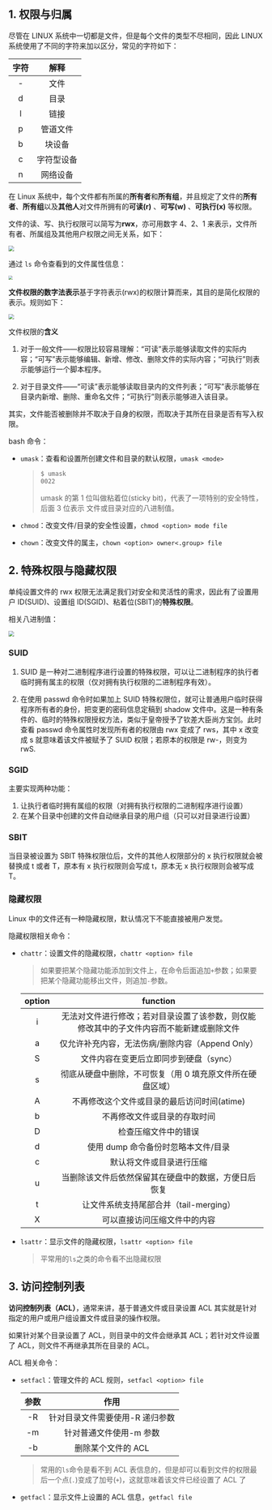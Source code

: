 ## 1. 权限与归属

尽管在 LINUX 系统中一切都是文件，但是每个文件的类型不尽相同，因此 LINUX 系统使用了不同的字符来加以区分，常见的字符如下：

| 字符 |    解释    |
| :--: | :--------: |
|  -   |    文件    |
|  d   |    目录    |
|  l   |    链接    |
|  p   |  管道文件  |
|  b   |   块设备   |
|  c   | 字符型设备 |
|  n   |  网络设备  |

在 Linux 系统中，每个文件都有所属的**所有者**和**所有组**，并且规定了文件的**所有者**、**所有组**以及**其他人**对文件所拥有的**可读(r)** 、**可写(w)** 、**可执行(x)** 等权限。

文件的读、写、执行权限可以简写为**rwx**，亦可用数字 4、2、1 来表示，文件所有者、所属组及其他用户权限之间无关系，如下：

<img src="https://chua-n.gitee.io/figure-bed/notebook/杂技/Linux/15.png" style="zoom:67%;" />

通过 `ls` 命令查看到的文件属性信息：

<img src="https://chua-n.gitee.io/figure-bed/notebook/杂技/Linux/16.png" style="zoom:50%;" />

**文件权限的数字法表示**基于字符表示(rwx)的权限计算而来，其目的是简化权限的表示。规则如下：

<img src="https://chua-n.gitee.io/figure-bed/notebook/杂技/Linux/17.png" style="zoom:67%;" />

文件权限的**含义**

1. 对于一般文件——权限比较容易理解：“可读”表示能够读取文件的实际内容；“可写”表示能够编辑、新增、修改、删除文件的实际内容；“可执行”则表示能够运行一个脚本程序。

2. 对于目录文件——“可读”表示能够读取目录内的文件列表；“可写”表示能够在目录内新增、删除、重命名文件；“可执行”则表示能够进入该目录。

其实，文件能否被删除并不取决于自身的权限，而取决于其所在目录是否有写入权限。

bash 命令：

-   `umask`：查看和设置所创建文件和目录的默认权限，`umask <mode>`

    > ```bash
    > $ umask
    > 0022
    > ```
    >
    > umask 的第 1 位叫做粘着位(sticky bit)，代表了一项特别的安全特性，后面 3 位表示 文件或目录对应的八进制值。

-   `chmod`：改变文件/目录的安全性设置，`chmod <option> mode file`

-   `chown`：改变文件的属主，`chown <option> owner<.group> file`

## 2. 特殊权限与隐藏权限

单纯设置文件的 rwx 权限无法满足我们对安全和灵活性的需求，因此有了设置用户 ID(SUID)、设置组 ID(SGID)、粘着位(SBIT)的**特殊权限**。

相关八进制值：

<img src="https://chua-n.gitee.io/figure-bed/notebook/杂技/Linux/18.png" style="zoom:67%;" />

### SUID

1. SUID 是一种对二进制程序进行设置的特殊权限，可以让二进制程序的执行者临时拥有属主的权限（仅对拥有执行权限的二进制程序有效）。

2. 在使用 passwd 命令时如果加上 SUID 特殊权限位，就可让普通用户临时获得程序所有者的身份，把变更的密码信息定稿到 shadow 文件中。这是一种有条件的、临时的特殊权限授权方法，类似于皇帝授予了钦差大臣尚方宝剑。此时查看 passwd 命令属性时发现所有者的权限由 rwx 变成了 rws，其中 x 改变成 s 就意味着该文件被赋予了 SUID 权限；若原本的权限是 rw-，则变为 rwS.

### SGID

主要实现两种功能：

1. 让执行者临时拥有属组的权限（对拥有执行权限的二进制程序进行设置）
2. 在某个目录中创建的文件自动继承目录的用户组（只可以对目录进行设置）

### SBIT

当目录被设置为 SBIT 特殊权限位后，文件的其他人权限部分的 x 执行权限就会被替换成 t 或者 T，原本有 x 执行权限则会写成 t，原本无 x 执行权限则会被写成 T。

### 隐藏权限

Linux 中的文件还有一种隐藏权限，默认情况下不能直接被用户发觉。

隐藏权限相关命令：

-   `chattr`：设置文件的隐藏权限，`chattr <option> file`

    > 如果要把某个隐藏功能添加到文件上，在命令后面追加`+`参数；如果要把某个隐藏功能移出文件，则追加`-`参数。

    | option |                           function                           |
    | :----: | :----------------------------------------------------------: |
    |   i    | 无法对文件进行修改；若对目录设置了该参数，则仅能修改其中的子文件内容而不能新建或删除文件 |
    |   a    |       仅允许补充内容，无法伤病/删除内容（Append Only）       |
    |   S    |            文件内容在变更后立即同步到硬盘（sync）            |
    |   s    |  彻底从硬盘中删除，不可恢复（用 0 填充原文件所在硬盘区域）   |
    |   A    |         不再修改这个文件或目录的最后访问时间(atime)          |
    |   b    |                 不再修改文件或目录的存取时间                 |
    |   D    |                     检查压缩文件中的错误                     |
    |   d    |             使用 dump 命令备份时忽略本文件/目录              |
    |   c    |                   默认将文件或目录进行压缩                   |
    |   u    |     当删除该文件后依然保留其在硬盘中的数据，方便日后恢复     |
    |   t    |            让文件系统支持尾部合并（tail-merging）            |
    |   X    |                 可以直接访问压缩文件中的内容                 |

-   `lsattr`：显示文件的隐藏权限，`lsattr <option> file`

    > 平常用的`ls`之类的命令看不出隐藏权限

## 3. 访问控制列表

**访问控制列表（ACL）**，通常来讲，基于普通文件或目录设置 ACL 其实就是针对指定的用户或用户组设置文件或目录的操作权限。

如果针对某个目录设置了 ACL，则目录中的文件会继承其 ACL；若针对文件设置了 ACL，则文件不再继承其所在目录的 ACL。

ACL 相关命令：

-   `setfacl`：管理文件的 ACL 规则，`setfacl <option> file`

    | 参数 |              作用               |
    | :--: | :-----------------------------: |
    |  -R  | 针对目录文件需要使用-R 递归参数 |
    |  -m  |     针对普通文件使用-m 参数     |
    |  -b  |       删除某个文件的 ACL        |

    > 常用的`ls`命令是看不到 ACL 表信息的，但是却可以看到文件的权限最后一个点(`.`)变成了加号(`+`)，这就意味着该文件已经设置了 ACL 了

-   `getfacl`：显示文件上设置的 ACL 信息，`getfacl file`
